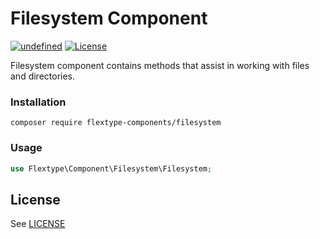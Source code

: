 <p align="center">
<h1>Filesystem Component</h1>
<a href="https://github.com/flextype-componets/filesystem/releases"><img alt="undefined" src="https://img.shields.io/github/release/filesystem/filesystem.svg?label=version"></a>
  <a href="https://github.com/filesystem/filesystem"><img src="https://img.shields.io/badge/license-MIT-blue.svg" alt="License"></a>     
</p>

Filesystem component contains methods that assist in working with files and directories.

### Installation

```
composer require flextype-components/filesystem
```

### Usage

```php
use Flextype\Component\Filesystem\Filesystem;
```


## License
See [LICENSE](https://github.com/flextype-components/filesystem/blob/master/LICENSE)
